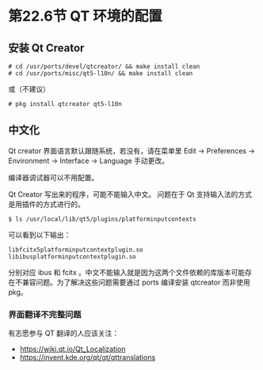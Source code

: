 # 第22.6节 QT 环境的配置

## 安装 Qt Creator

```
# cd /usr/ports/devel/qtcreator/ && make install clean
# cd /usr/ports/misc/qt5-l10n/ && make install clean
```
或（不建议）
```
# pkg install qtcreator qt5-l10n
```

## 中文化

Qt creator 界面语言默认跟随系统，若没有，请在菜单里 Edit -> Preferences -> Environment -> Interface -> Language 手动更改。

编译器调试器可以不用配置。

Qt Creator 写出来的程序，可能不能输入中文。 问题在于 Qt 支持输入法的方式是用插件的方式进行的。

```
$ ls /usr/local/lib/qt5/plugins/platforminputcontexts
```

可以看到以下输出：

```
libfcitx5platforminputcontextplugin.so
libibusplatforminputcontextplugin.so
```

分别对应 ibus 和 fcitx 。中文不能输入就是因为这两个文件依赖的库版本可能存在不兼容问题。为了解决这些问题需要通过 ports 编译安装 qtcreator 而非使用 pkg。

### 界面翻译不完整问题

有志愿参与 QT 翻译的人应该关注：

* https://wiki.qt.io/Qt_Localization
* https://invent.kde.org/qt/qt/qttranslations
